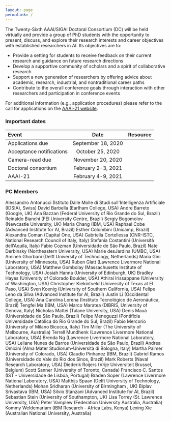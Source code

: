 ```yaml
---
layout: page
permalink: /
---
```


The Twenty-Sixth AAAI/SIGAI Doctoral Consortium (DC) will be held virtually and provide a group of PhD students with the opportunity to present, discuss, and explore their research interests and career objectives with established researchers in AI. Its objectives are to:
- Provide a setting for students to receive feedback on their current research and guidance on future research directions
- Develop a supportive community of scholars and a spirit of collaborative research
- Support a new generation of researchers by offering advice about academic, research, industrial, and nontraditional career paths
- Contribute to the overall conference goals through interaction with other researchers and participation in conference events

For additional information (e.g., application procedures) please refer to the call for applications on the [AAAI-21 website](https://aaai.org/Conferences/AAAI-21/aaai21dccall/).


### Important dates

| Event       | Date     | Resource     |
| :------------- | :----------: | -----------: |
|  Applications due | September 18, 2020  |    |
|  Acceptance notifications | October 25, 2020 | |
|  Camera-read due | November 20, 2020 | |
|  Doctoral consortium | February 2-3, 2021 | |
|  AAAI-21 | February 4-9, 2021 | |

### PC Members
Alessandro Antonucci (Istituto Dalle Molle di Studi sull'Intelligenza Artificiale (IDSIA), Swiss) 
David Barbella (Earlham College, USA) 
Andre Barreto (Google, UK) 
Ana Bazzan (Federal University of Rio Grande do Sul, Brazil) 
Reinaldo Bianchi (FEI University Centre, Brazil) 
Sergiy Bogomolov (Newcastle University, UK) 
Maria Chang (IBM, USA) 
Raphael Cobe (Advanced Institute for AI, Brazil) 
Esther Colombini (Unicamp, Brazil) 
Alexandra Coman (Capital One, USA) 
Gabriella Cortellessa (CNR-ISTC, National Research Council of Italy, Italy)
Stefania Costantini (Università dell'Aquila, Italy)
Fabio Cozman (Universidade de São Paulo, Brazil)
Nate Derbinsky (Northeastern University, USA)
Marie desJardins (UMBC, USA)
Amineh Ghorbani (Delft University of Technology, Netherlands)
Maria Gini (University of Minnesota, USA)
Ruben Glatt (Lawrence Livermore National Laboratory, USA)
Matthew Gombolay (Massachusetts Institute of Technology, USA)
Josiah Hanna (University of Edinburgh, UK)
Bradley Hayes (University of Colorado Boulder, USA)
Athirai Irissappane (University of Washington, USA)
Christopher Kiekintveld (University of Texas at El Paso, USA)
Sven Koenig (University of Southern California, USA)
Felipe Leno da Silva (Advanced Institute for AI, Brazil)
Justin Li (Occidental College, USA)
Ana Carolina Lorena (Instituto Tecnológico de Aeronáutica, Brazil)
Tengfei Ma (IBM, USA)
Marco Maratea (DIBRIS, University of Genova, Italy)
Nicholas Mattei (Tulane University, USA)
Denis Mauá (Universidade de São Paulo, Brazil)
Felipe Meneguzzi (Pontifícia Universidade Católica do Rio Grande do Sul, Brazil)
Fabio Mercorio (University of Milano Bicocca, Italy)
Tim Miller (The University of Melbourne, Australia)
Terrell Mundhenk (Lawrence Livermore National Laboratory, USA)
Brenda Ng (Lawrence Livermore National Laboratory, USA)
Leliane Nunes de Barros (Universidade de São Paulo, Brazil)
Andrea	 Omicini (Alma Mater Studiorum–Università di Bologna, Italy)
Martha Palmer (University of Colorado, USA)
Claudio Pinhanez (IBM, Brazil)
Gabriel Ramos (Universidade do Vale do Rio dos Sinos, Brazil)
Mark Roberts (Naval Research Laboratory, USA)
Diederik Roijers (Vrije Universiteit Brussel, Belgium)
Scott Sanner (University of Toronto, Canada)
Francisco C. Santos (IST - Universidade de Lisboa, Portugal)
Braden	 Soper (Lawrence Livermore National Laboratory, USA)
Matthijs Spaan (Delft University of Technology, Netherlands)
Mohan Sridharan (University of Birmingham	, UK)
Biplav Srivastava (IBM, USA)
Silvio Stanzani (Advanced Institute for AI, Brazil)
Sebastian Stein (University of Southampton, UK)
Lisa Torrey (St. Lawrence University, USA)
Peter Vamplew (Federation University Australia, Australia)
Kommy Weldemariam (IBM Research - Africa Labs, Kenya)
Lexing Xie (Australian National University, Australia)
